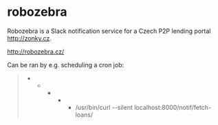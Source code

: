 # robozebra

Robozebra is a Slack notification service for a Czech P2P lending portal http://zonky.cz.

http://robozebra.cz/


Can be ran by e.g. scheduling a cron job:
> * * * * * /usr/bin/curl --silent localhost:8000/notif/fetch-loans/
